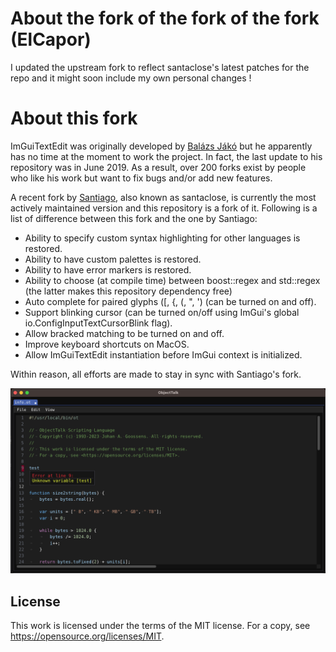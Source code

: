 # About the fork of the fork of the fork (ElCapor)
I updated the upstream fork to reflect santaclose's latest patches for the repo and it might soon include my own personal changes !

# About this fork

ImGuiTextEdit was originally developed by [Balázs Jákó](https://github.com/BalazsJako/ImGuiColorTextEdit) but he apparently has no
time at the moment to work the project. In fact, the last update to his repository was in June 2019. As a result, over 200 forks
exist by people who like his work but want to fix bugs and/or add new features.

A recent fork by [Santiago](https://github.com/santaclose/ImGuiColorTextEdit), also known as santaclose, is currently the most
actively maintained version and this repository is a fork of it. Following is a list of difference between this fork and the
one by Santiago:

- Ability to specify custom syntax highlighting for other languages is restored.
- Ability to have custom palettes is restored.
- Ability to have error markers is restored.
- Ability to choose (at compile time) between boost::regex and std::regex (the latter makes this repository dependency free)
- Auto complete for paired glyphs (\[, \{, \(, \", \') (can be turned on and off).
- Support blinking cursor (can be turned on/off using ImGui's global io.ConfigInputTextCursorBlink flag).
- Allow bracked matching to be turned on and off.
- Improve keyboard shortcuts on MacOS.
- Allow ImGuiTextEdit instantiation before ImGui context is initialized.

Within reason, all efforts are made to stay in sync with Santiago's fork.

![Screenshot](screenshot.png)

## License

This work is licensed under the terms of the MIT license.
For a copy, see <https://opensource.org/licenses/MIT>.
